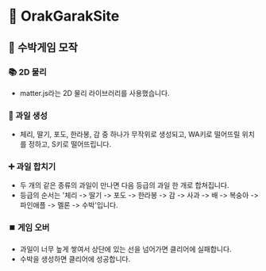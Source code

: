 # 📄 OrakGarakSite

## 🍉 수박게임 모작

### 📚 2D 물리
- matter.js라는 2D 물리 라이브러리를 사용했습니다.

### 🍇 과일 생성
- 체리, 딸기, 포도, 한라봉, 감 중 하나가 무작위로 생성되고, WA키로 떨어뜨릴 위치를 정하고, S키로 떨어뜨립니다.

### ➕ 과일 합치기
- 두 개의 같은 종류의 과일이 만나면 다음 등급의 과일 한 개로 합쳐집니다.
- 등급의 순서는 '체리 -> 딸기 -> 포도 -> 한라봉 -> 감 -> 사과 -> 배 -> 복숭아 -> 파인애플 -> 멜론 -> 수박'입니다.

### ⏹️ 게임 오버
- 과일이 너무 높게 쌓여서 상단에 있는 선을 넘어가면 클리어에 실패합니다.
- 수박을 생성하면 클리어에 성공합니다.
